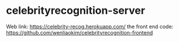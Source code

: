 # celebrityrecognition-server

Web link: https://celebrity-recog.herokuapp.com/
the front end code: https://github.com/wenliaokim/celebrityrecognition-frontend